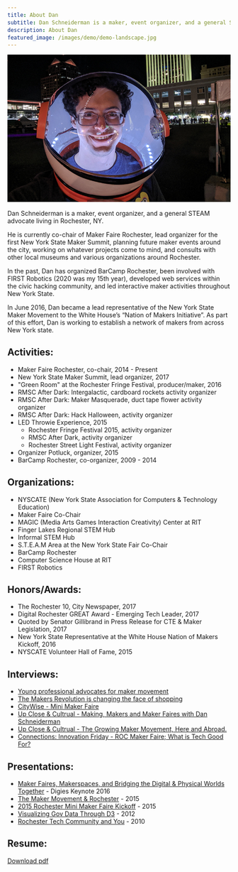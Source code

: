 ```yaml
---
title: About Dan
subtitle: Dan Schneiderman is a maker, event organizer, and a general STEAM advocate living in Rochester, NY. 
description: About Dan
featured_image: /images/demo/demo-landscape.jpg
---
```


![](/images/dan.jpg)

Dan Schneiderman is a maker, event organizer, and a general STEAM advocate living in Rochester, NY. 

He is currently co-chair of Maker Faire Rochester, lead organizer for the first New York State Maker Summit, planning future maker events around the city, working on whatever projects come to mind, and consults with other local museums and various organizations around Rochester. 

In the past, Dan has organized BarCamp Rochester, been involved with FIRST Robotics (2020 was my 15th year), developed web services within the civic hacking community, and led interactive maker activities throughout New York State. 

In June 2016, Dan became a lead representative of the New York State Maker Movement to the White House’s “Nation of Makers Initiative”. As part of this effort, Dan is working to establish a network of makers from across New York state.


Activities:
------------
- Maker Faire Rochester, co-chair, 2014 - Present
- New York State Maker Summit, lead organizer, 2017
- "Green Room" at the Rochester Fringe Festival, producer/maker, 2016
- RMSC After Dark: Intergalactic, cardboard rockets activity organizer
- RMSC After Dark: Maker Masquerade, duct tape flower activity organizer
- RMSC After Dark: Hack Halloween, activity organizer
- LED Throwie Experience, 2015
    - Rochester Fringe Festival 2015, activity organizer
    - RMSC After Dark, activity organizer
    - Rochester Street Light Festival, activity organizer
- Organizer Potluck, organizer, 2015
- BarCamp Rochester, co-organizer, 2009 - 2014


Organizations:
--------------
- NYSCATE (New York State Association for Computers & Technology Education)
- Maker Faire Co-Chair
- MAGIC (Media Arts Games Interaction Creativity) Center at RIT
- Finger Lakes Regional STEM Hub
- Informal STEM Hub
- S.T.E.A.M Area at the New York State Fair Co-Chair
- BarCamp Rochester
- Computer Science House at RIT
- FIRST Robotics


Honors/Awards:
--------------
- The Rochester 10, City Newspaper, 2017
- Digital Rochester GREAT Award - Emerging Tech Leader, 2017
- Quoted by Senator Gillibrand in Press Release for CTE & Maker Legislation, 2017
- New York State Representative at the White House Nation of Makers Kickoff, 2016
- NYSCATE Volunteer Hall of Fame, 2015


Interviews:
-----------
- [Young professional advocates for maker movement][democratandchronicleProfile]
- [The Makers Revolution is changing the face of shopping][rochesterMagMaker]
- [CityWise - Mini Maker Faire][citywiseMakerFaire]
- [Up Close & Cultrual - Making, Makers and Maker Faires with Dan Schneiderman][upCloseAndCultrual2]
- [Up Close & Cultrual - The Growing Maker Movement, Here and Abroad.][upCloseAndCultrual]
- [Connections: Innovation Friday - ROC Maker Faire; What is Tech Good For?][connectionsInterview]


Presentations:
--------------
- [Maker Faires, Makerspaces, and Bridging the Digital & Physical Worlds Together][digies2016] - Digies Keynote 2016
- [The Maker Movement & Rochester][makerMovementAndRochester] - 2015
- [2015 Rochester Mini Maker Faire Kickoff][rmmf2015Kickoff] - 2015
- [Visualizing Gov Data Through D3][d3Gov] - 2012
- [Rochester Tech Community and You][rocTechCommunityAndYou] - 2010


Resume:
-------
[Download pdf](https://www.schneidy.com/images/SchneidermanResume.pdf)


<!-- Presentations -->
[digies2016]: <http://slides.com/danielschneiderman/digities#/>
[makerMovementAndRochester]: <http://slides.com/danielschneiderman/the-maker-movement-rochester-2>
[rmmf2015Kickoff]: <http://slides.com/danielschneiderman/rochester-mini-maker-faire-kickoff>
[d3Gov]: <https://docs.google.com/presentation/d/1dG2sO6ezEGUKm9Co4f0Wholm9WmB4P712fjAN7_jgC0/edit?usp=sharing>
[rocTechCommunityAndYou]: <https://vimeo.com/19505620>

<!-- Interviews -->
[citywiseMakerFaire]: <https://www.youtube.com/watch?v=0SYWtLYipEc>
[rochesterMagMaker]: <http://www.democratandchronicle.com/story/rochester-magazine/life-style/2016/11/04/makers-revolution-changing-face-shopping/92511158/>
[democratandchronicleProfile]: <http://www.democratandchronicle.com/story/home/2016/07/26/young-professional-advocates-maker-movement/87581716/>
[connectionsInterview]: <http://wxxinews.org/post/connections-innovation-friday-roc-maker-faire-what-tech-good>
[upCloseAndCultrual2]: <http://wayofm.org/shows/episodes/08302016>
[upCloseAndCultrual]: <http://wayofm.org/shows/episodes/12082015-1>

<!-- Resume -->
<!-- [resume](/images/SchneidermanResume.pdf) -->